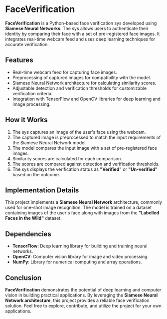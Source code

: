 # FaceVerification

**FaceVerification** is a Python-based face verification sys developed using **Siamese Neural Networks**. The sys allows users to authenticate their identity by comparing their face with a set of pre-registered face images. It integrates real-time webcam feed and uses deep learning techniques for accurate verification.

## Features
- Real-time webcam feed for capturing face images.
- Preprocessing of captured images for compatibility with the model.
- Siamese Neural Network architecture for calculating similarity scores.
- Adjustable detection and verification thresholds for customizable verification criteria.
- Integration with TensorFlow and OpenCV libraries for deep learning and image processing.

## How it Works
1. The sys captures an image of the user's face using the webcam.
2. The captured image is preprocessed to match the input requirements of the Siamese Neural Network model.
3. The model compares the input image with a set of pre-registered face images.
4. Similarity scores are calculated for each comparison.
5. The scores are compared against detection and verification thresholds.
6. The sys displays the verification status as **"Verified"** or **"Un-verified"** based on the outcome.

## Implementation Details
This project implements a **Siamese Neural Network** architecture, commonly used for one-shot image recognition. The model is trained on a dataset containing images of the user's face along with images from the **"Labelled Faces in the Wild"** dataset.

## Dependencies
- **TensorFlow**: Deep learning library for building and training neural networks.
- **OpenCV**: Computer vision library for image and video processing.
- **NumPy**: Library for numerical computing and array operations.


## Conclusion
**FaceVerification** demonstrates the potential of deep learning and computer vision in building practical applications. By leveraging the **Siamese Neural Network architecture**, this project provides a reliable face verification solution. Feel free to explore, contribute, and utilize the project for your own applications.
